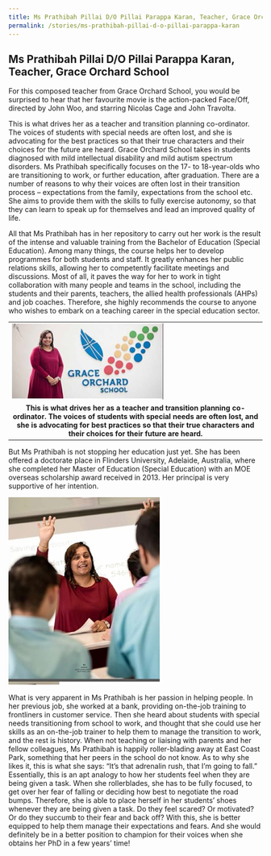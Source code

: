 ```yaml
---
title: Ms Prathibah Pillai D/O Pillai Parappa Karan, Teacher, Grace Orchard School
permalink: /stories/ms-prathibah-pillai-d-o-pillai-parappa-karan
---
```


## Ms Prathibah Pillai D/O Pillai Parappa Karan, Teacher, Grace Orchard School

For this composed teacher from Grace Orchard School, you would be surprised to hear that her favourite movie is the action-packed Face/Off, directed by John Woo, and starring Nicolas Cage and John Travolta.

This is what drives her as a teacher and transition planning co-ordinator. The voices of students with special needs are often lost, and she is advocating for the best practices so that their true characters and their choices for the future are heard. Grace Orchard School takes in students diagnosed with mild intellectual disability and mild autism spectrum disorders. Ms Prathibah specifically focuses on the 17- to 18-year-olds who are transitioning to work, or further education, after graduation. There
are a number of reasons to why their voices are often lost in their transition process – expectations from the family, expectations from the school etc. She aims to provide them with the skills to fully exercise autonomy, so that they can learn to speak up for themselves and lead an improved quality of life.

All that Ms Prathibah has in her repository to carry out her work is the result of the intense and valuable training from the Bachelor of Education (Special Education). Among many things, the course helps her to develop programmes for both students and staff. It greatly enhances her public relations skills, allowing her to competently facilitate meetings and discussions. Most of all, it paves the way for her to work in tight collaboration with many people and teams in the school, including the students and their parents, teachers, the allied health professionals (AHPs) and job coaches. Therefore, she highly recommends the course to anyone who wishes to embark on a teaching career in the special education sector.

<table>
	<tbody>
		<tr>
			<td><img alt="Ms Prathibah Pillai D/O Pillai Parappa Karan" src="/images/stories/pages/ms-prathibah-pillai-d-o-pillai-parappa-karan.jpg" style="width: 300px; height: 151px;" /></td>
		</tr>
		<tr>
			<td style="text-align: center;"><strong style="text-align: center;">This is what drives her as a teacher and transition planning co-ordinator. The voices of students with special needs are often lost, and she is advocating for best practices so that their true characters and their choices for their future are heard.</strong></td>
		</tr>
	</tbody>
</table>

But Ms Prathibah is not stopping her education just yet. She has been offered a doctorate place in Flinders University, Adelaide, Australia, where she completed her Master of Education (Special Education) with an MOE overseas scholarship award received in 2013. Her principal is very supportive
of her intention. 

<img alt="Ms Prathibah Pillai D/O Pillai Parappa Karan" src="/images/stories/pages/ms-prathibah-pillai-d-o-pillai-parappa-karan-1.jpg" style="width: 300px; height: 372px;" />

What is very apparent in Ms Prathibah is her passion in helping people. In her previous job, she worked at a bank, providing on-the-job training to frontliners in customer service. Then she heard about students with special needs transitioning from school to work, and thought that she could use her skills as an on-the-job trainer to help them to manage the transition to work, and the rest is history. When not teaching or liaising with parents and her fellow colleagues, Ms Prathibah is happily roller-blading away at East Coast Park, something that her peers in the school do not know. As to why she likes it, this is what she says: “It’s that adrenalin rush, that I’m going to fall.” Essentially, this is an apt analogy to how her students feel when they are being given a task. When she rollerblades, she has to be fully focused, to get over her fear of falling or deciding how best to negotiate the road bumps. Therefore, she is able to place herself in her students’ shoes whenever they are being given a task. Do they feel scared? Or motivated? Or do they succumb to their fear and back off? With this, she is better equipped to help them manage their expectations and fears. And she would definitely be in a better position to champion for their voices when she obtains her PhD in a few years’ time!
